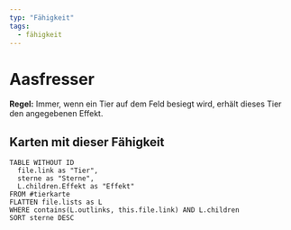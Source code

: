 ```yaml
---
typ: "Fähigkeit"
tags:
  - fähigkeit
---
```


# Aasfresser

**Regel:** Immer, wenn ein Tier auf dem Feld besiegt wird, erhält dieses Tier den angegebenen Effekt.

## Karten mit dieser Fähigkeit

```dataview 
TABLE WITHOUT ID   
  file.link as "Tier",   
  sterne as "Sterne",
  L.children.Effekt as "Effekt"
FROM #tierkarte
FLATTEN file.lists as L
WHERE contains(L.outlinks, this.file.link) AND L.children
SORT sterne DESC
```

